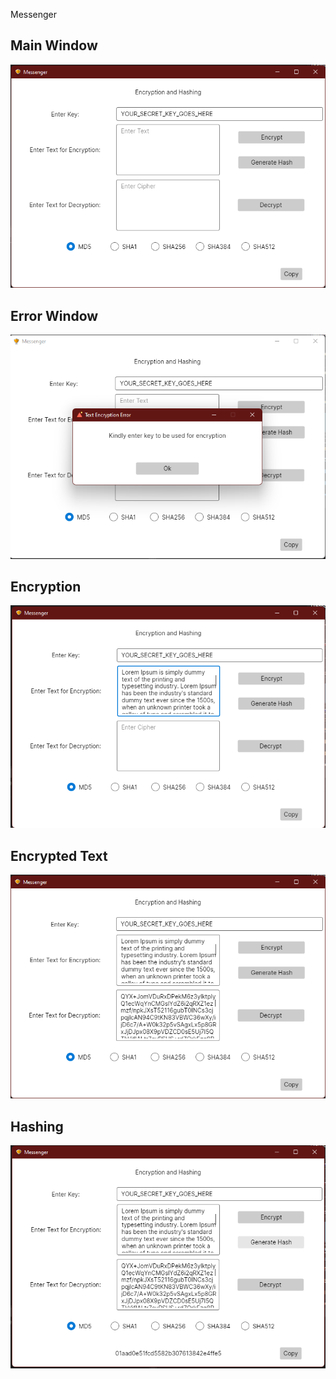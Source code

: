 Messenger

## Main Window
<img src="/Screenshots/Main_Window.png"> 

## Error Window
<img src="/Screenshots/Error_Window.png"> 

## Encryption
<img src="/Screenshots/Text_Entered_for_Encryption.png"> 

## Encrypted Text
<img src="/Screenshots/Encrypted_Text_output.png"> 

## Hashing
<img src="/Screenshots/Hash_Generated_for_Text.png">
